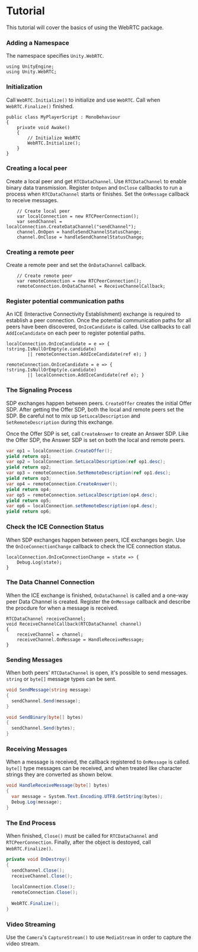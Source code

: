 # Tutorial

This tutorial will cover the basics of using the WebRTC package.


### Adding a Namespace

The namespace specifies `Unity.WebRTC`.

```CSharp
using UnityEngine;
using Unity.WebRTC;
```

### Initialization

Call `WebRTC.Initialize()` to initialize and use `WebRTC`. Call when `WebRTC.Finalize()` finished.

```CSharp
public class MyPlayerScript : MonoBehaviour
{
    private void Awake()
    {
        // Initialize WebRTC
        WebRTC.Initialize();
    }
}
```

### Creating a local peer

Create a local peer and get `RTCDataChannel`. Use `RTCDataChannel` to enable binary data transmission. Register `OnOpen` and `OnClose` callbacks to run a process when `RTCDataChannel` starts or finishes. Set the `OnMessage` callback to receive messages.

```CSharp
    // Create local peer
    var localConnection = new RTCPeerConnection();
    var sendChannel = localConnection.CreateDataChannel("sendChannel");
    channel.OnOpen = handleSendChannelStatusChange;
    channel.OnClose = handleSendChannelStatusChange;
```

### Creating a remote peer

Create a remote peer and set the `OnDataChannel` callback.

```CSharp
    // Create remote peer
    var remoteConnection = new RTCPeerConnection();
    remoteConnection.OnDataChannel = ReceiveChannelCallback;
```

### Register potential communication paths

An ICE (Interactive Connectivity Establishment) exchange is required to establish a peer connection. Once the potential communication paths for all peers have been discovered, `OnIceCandidate` is called. Use callbacks to call `AddIceCandidate` on each peer to register potential paths.


```CSharp
localConnection.OnIceCandidate = e => { !string.IsNullOrEmpty(e.candidate)
        || remoteConnection.AddIceCandidate(ref e); }

remoteConnection.OnIceCandidate = e => { !string.IsNullOrEmpty(e.candidate)
        || localConnection.AddIceCandidate(ref e); }

```

### The Signaling Process

SDP exchanges happen between peers. `CreateOffer` creates the initial Offer SDP. After getting the Offer SDP, both the local and remote peers set the SDP. Be careful not to mix up `SetLocalDescription` and `SetRemoteDescription` during this exchange. 

Once the Offer SDP is set, call `CreateAnswer` to create an Answer SDP. Like the Offer SDP, the Answer SDP is set on both the local and remote peers.

```csharp
var op1 = localConnection.CreateOffer();
yield return op1;
var op2 = localConnection.SetLocalDescription(ref op1.desc);
yield return op2;
var op3 = remoteConnection.SetRemoteDescription(ref op1.desc);
yield return op3;
var op4 = remoteConnection.CreateAnswer();
yield return op4;
var op5 = remoteConnection.setLocalDescription(op4.desc);
yield return op5;
var op6 = localConnection.setRemoteDescription(op4.desc);
yield return op6;
```

### Check the ICE Connection Status

When SDP exchanges happen between peers, ICE exchanges begin. Use the `OnIceConnectionChange` callback to check the ICE connection status.

```CSharp
localConnection.OnIceConnectionChange = state => {
    Debug.Log(state);
}
```

### The Data Channel Connection

When the ICE exchange is finished, `OnDataChannel` is called and a one-way peer Data Channel is created.
Register the `OnMessage` callback and describe the procdure for when a message is received.

```CSharp
RTCDataChannel receiveChannel;
void ReceiveChannelCallback(RTCDataChannel channel) 
{
    receiveChannel = channel;
    receiveChannel.OnMessage = HandleReceiveMessage;  
}
```

### Sending Messages

When both peers' `RTCDataChannel` is open, it's possible to send messages. `string` or `byte[]` message types can be sent. 

```csharp
void SendMessage(string message)
{
  sendChannel.Send(message);
}

void SendBinary(byte[] bytes)
{
  sendChannel.Send(bytes);
}
```

### Receiving Messages

When a message is received, the callback registered to `OnMessage` is called. `byte[]` type messages can be received, and when treated like character strings they are converted as shown below.

```csharp
void HandleReceiveMessage(byte[] bytes)
{
  var message = System.Text.Encoding.UTF8.GetString(bytes);
  Debug.Log(message);
}
```

### The End Process

When finished, `Close()` must be called for `RTCDataChannel` and `RTCPeerConnection`. Finally, after the object is destoyed, call `WebRTC.Finalize()`.

```csharp
private void OnDestroy()
{
  sendChannel.Close();
  receiveChannel.Close();
  
  localConnection.Close();
  remoteConnection.Close();
  
  WebRTC.Finalize();
}
```

### Video Streaming

Use the `Camera`'s `CaptureStream()` to use `MediaStream` in order to capture the video stream. 
